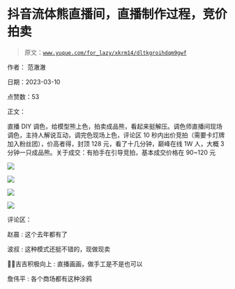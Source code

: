 # 抖音流体熊直播间，直播制作过程，竞价拍卖

> 原文：[`www.yuque.com/for_lazy/xkrm14/dltkgroihdqm9gwf`](https://www.yuque.com/for_lazy/xkrm14/dltkgroihdqm9gwf)



作者： 范澈澈 

日期：2023-03-10 

点赞数：53 

正文： 

直播 DIY 调色，给模型熊上色，拍卖成品熊，看起来挺解压。调色师直播间现场调色，主持人解说互动，调完色现场上色，评论区 10 秒内出价竞拍（需要卡灯牌加入粉丝团），价高者得，封顶 128 元，看了十几分钟，巅峰在线 1W 人，大概 3 分钟一只成品熊。关于成交：有拍手在引导竞拍，基本成交价格在 90~120 元 

![](img/2cc17aa96822b31137676d5906c86d85.png) 

![](img/5c4cf7cf0ed31babb5482817da95601d.png) 

![](img/799e17509b93f6bb40bd62c7703a551b.png) 

![](img/0f111ff0f5805e03b013dacf902f432d.png) 

评论区： 

赵晨 : 这个去年都有了 

波叔 : 这种模式还挺不错的，现做现卖 

💪🏻吉吉积极向上 : 直播画画，做手工是不是也可以 

詹伟平 : 各个商场都有这种涂鸦 

